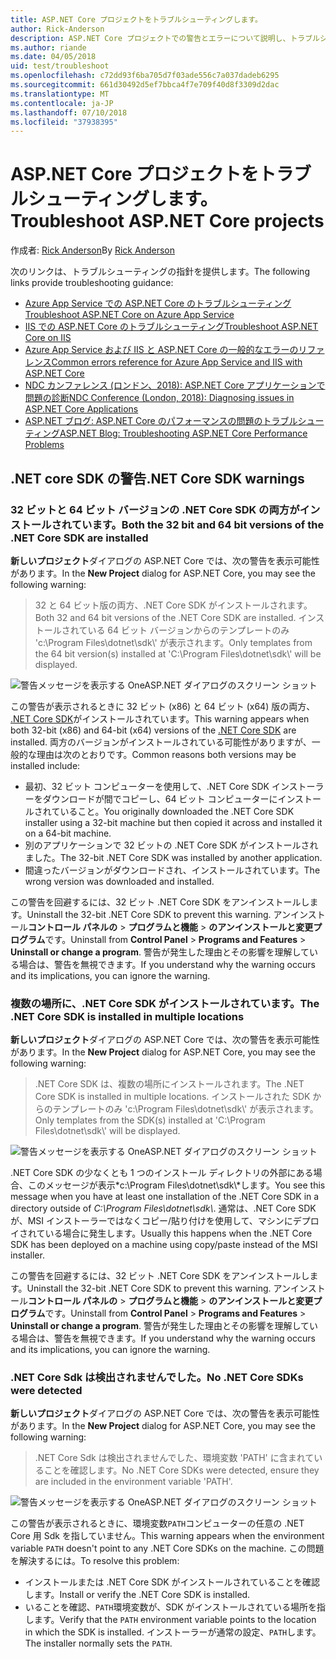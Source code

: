 ```yaml
---
title: ASP.NET Core プロジェクトをトラブルシューティングします。
author: Rick-Anderson
description: ASP.NET Core プロジェクトでの警告とエラーについて説明し、トラブルシューティングを行います。
ms.author: riande
ms.date: 04/05/2018
uid: test/troubleshoot
ms.openlocfilehash: c72dd93f6ba705d7f03ade556c7a037dadeb6295
ms.sourcegitcommit: 661d30492d5ef7bbca4f7e709f40d8f3309d2dac
ms.translationtype: MT
ms.contentlocale: ja-JP
ms.lasthandoff: 07/10/2018
ms.locfileid: "37938395"
---
```

# <a name="troubleshoot-aspnet-core-projects"></a><span data-ttu-id="d1420-103">ASP.NET Core プロジェクトをトラブルシューティングします。</span><span class="sxs-lookup"><span data-stu-id="d1420-103">Troubleshoot ASP.NET Core projects</span></span>

<span data-ttu-id="d1420-104">作成者: [Rick Anderson](https://twitter.com/RickAndMSFT)</span><span class="sxs-lookup"><span data-stu-id="d1420-104">By [Rick Anderson](https://twitter.com/RickAndMSFT)</span></span>

<span data-ttu-id="d1420-105">次のリンクは、トラブルシューティングの指針を提供します。</span><span class="sxs-lookup"><span data-stu-id="d1420-105">The following links provide troubleshooting guidance:</span></span>

* [<span data-ttu-id="d1420-106">Azure App Service での ASP.NET Core のトラブルシューティング</span><span class="sxs-lookup"><span data-stu-id="d1420-106">Troubleshoot ASP.NET Core on Azure App Service</span></span>](xref:host-and-deploy/azure-apps/troubleshoot)
* [<span data-ttu-id="d1420-107">IIS での ASP.NET Core のトラブルシューティング</span><span class="sxs-lookup"><span data-stu-id="d1420-107">Troubleshoot ASP.NET Core on IIS</span></span>](xref:host-and-deploy/iis/troubleshoot)
* [<span data-ttu-id="d1420-108">Azure App Service および IIS と ASP.NET Core の一般的なエラーのリファレンス</span><span class="sxs-lookup"><span data-stu-id="d1420-108">Common errors reference for Azure App Service and IIS with ASP.NET Core</span></span>](xref:host-and-deploy/azure-iis-errors-reference)
* [<span data-ttu-id="d1420-109">NDC カンファレンス (ロンドン、2018): ASP.NET Core アプリケーションで問題の診断</span><span class="sxs-lookup"><span data-stu-id="d1420-109">NDC Conference (London, 2018): Diagnosing issues in ASP.NET Core Applications</span></span>](https://www.youtube.com/watch?v=RYI0DHoIVaA)
* [<span data-ttu-id="d1420-110">ASP.NET ブログ: ASP.NET Core のパフォーマンスの問題のトラブルシューティング</span><span class="sxs-lookup"><span data-stu-id="d1420-110">ASP.NET Blog: Troubleshooting ASP.NET Core Performance Problems</span></span>](https://blogs.msdn.microsoft.com/webdev/2018/05/23/asp-net-core-performance-improvements/)

## <a name="net-core-sdk-warnings"></a><span data-ttu-id="d1420-111">.NET core SDK の警告</span><span class="sxs-lookup"><span data-stu-id="d1420-111">.NET Core SDK warnings</span></span>

### <a name="both-the-32-bit-and-64-bit-versions-of-the-net-core-sdk-are-installed"></a><span data-ttu-id="d1420-112">32 ビットと 64 ビット バージョンの .NET Core SDK の両方がインストールされています。</span><span class="sxs-lookup"><span data-stu-id="d1420-112">Both the 32 bit and 64 bit versions of the .NET Core SDK are installed</span></span>

<span data-ttu-id="d1420-113">**新しいプロジェクト**ダイアログの ASP.NET Core では、次の警告を表示可能性があります。</span><span class="sxs-lookup"><span data-stu-id="d1420-113">In the **New Project** dialog for ASP.NET Core, you may see the following warning:</span></span>

> <span data-ttu-id="d1420-114">32 と 64 ビット版の両方、.NET Core SDK がインストールされます。</span><span class="sxs-lookup"><span data-stu-id="d1420-114">Both 32 and 64 bit versions of the .NET Core SDK are installed.</span></span> <span data-ttu-id="d1420-115">インストールされている 64 ビット バージョンからのテンプレートのみ 'c:\\Program Files\\dotnet\\sdk\\' が表示されます。</span><span class="sxs-lookup"><span data-stu-id="d1420-115">Only templates from the 64 bit version(s) installed at 'C:\\Program Files\\dotnet\\sdk\\' will be displayed.</span></span>

![警告メッセージを表示する OneASP.NET ダイアログのスクリーン ショット](troubleshoot/_static/both32and64bit.png)

<span data-ttu-id="d1420-117">この警告が表示されるときに 32 ビット (x86) と 64 ビット (x64) 版の両方、 [.NET Core SDK](https://www.microsoft.com/net/download/all)がインストールされています。</span><span class="sxs-lookup"><span data-stu-id="d1420-117">This warning appears when both 32-bit (x86) and 64-bit (x64) versions of the [.NET Core SDK](https://www.microsoft.com/net/download/all) are installed.</span></span> <span data-ttu-id="d1420-118">両方のバージョンがインストールされている可能性がありますが、一般的な理由は次のとおりです。</span><span class="sxs-lookup"><span data-stu-id="d1420-118">Common reasons both versions may be installed include:</span></span>

* <span data-ttu-id="d1420-119">最初、32 ビット コンピューターを使用して、.NET Core SDK インストーラーをダウンロードが間でコピーし、64 ビット コンピューターにインストールされていること。</span><span class="sxs-lookup"><span data-stu-id="d1420-119">You originally downloaded the .NET Core SDK installer using a 32-bit machine but then copied it across and installed it on a 64-bit machine.</span></span>
* <span data-ttu-id="d1420-120">別のアプリケーションで 32 ビットの .NET Core SDK がインストールされました。</span><span class="sxs-lookup"><span data-stu-id="d1420-120">The 32-bit .NET Core SDK was installed by another application.</span></span>
* <span data-ttu-id="d1420-121">間違ったバージョンがダウンロードされ、インストールされています。</span><span class="sxs-lookup"><span data-stu-id="d1420-121">The wrong version was downloaded and installed.</span></span>

<span data-ttu-id="d1420-122">この警告を回避するには、32 ビット .NET Core SDK をアンインストールします。</span><span class="sxs-lookup"><span data-stu-id="d1420-122">Uninstall the 32-bit .NET Core SDK to prevent this warning.</span></span> <span data-ttu-id="d1420-123">アンインストール**コントロール パネルの** > **プログラムと機能** > **のアンインストールと変更プログラム**です。</span><span class="sxs-lookup"><span data-stu-id="d1420-123">Uninstall from **Control Panel** > **Programs and Features** > **Uninstall or change a program**.</span></span> <span data-ttu-id="d1420-124">警告が発生した理由とその影響を理解している場合は、警告を無視できます。</span><span class="sxs-lookup"><span data-stu-id="d1420-124">If you understand why the warning occurs and its implications, you can ignore the warning.</span></span>

### <a name="the-net-core-sdk-is-installed-in-multiple-locations"></a><span data-ttu-id="d1420-125">複数の場所に、.NET Core SDK がインストールされています。</span><span class="sxs-lookup"><span data-stu-id="d1420-125">The .NET Core SDK is installed in multiple locations</span></span>

<span data-ttu-id="d1420-126">**新しいプロジェクト**ダイアログの ASP.NET Core では、次の警告を表示可能性があります。</span><span class="sxs-lookup"><span data-stu-id="d1420-126">In the **New Project** dialog for ASP.NET Core, you may see the following warning:</span></span>

> <span data-ttu-id="d1420-127">.NET Core SDK は、複数の場所にインストールされます。</span><span class="sxs-lookup"><span data-stu-id="d1420-127">The .NET Core SDK is installed in multiple locations.</span></span> <span data-ttu-id="d1420-128">インストールされた SDK からのテンプレートのみ 'c:\\Program Files\\dotnet\\sdk\\' が表示されます。</span><span class="sxs-lookup"><span data-stu-id="d1420-128">Only templates from the SDK(s) installed at 'C:\\Program Files\\dotnet\\sdk\\' will be displayed.</span></span>

![警告メッセージを表示する OneASP.NET ダイアログのスクリーン ショット](troubleshoot/_static/multiplelocations.png)

<span data-ttu-id="d1420-130">.NET Core SDK の少なくとも 1 つのインストール ディレクトリの外部にある場合、このメッセージが表示*c:\\Program Files\\dotnet\\sdk\\*します。</span><span class="sxs-lookup"><span data-stu-id="d1420-130">You see this message when you have at least one installation of the .NET Core SDK in a directory outside of *C:\\Program Files\\dotnet\\sdk\\*.</span></span> <span data-ttu-id="d1420-131">通常は、.NET Core SDK が、MSI インストーラーではなくコピー/貼り付けを使用して、マシンにデプロイされている場合に発生します。</span><span class="sxs-lookup"><span data-stu-id="d1420-131">Usually this happens when the .NET Core SDK has been deployed on a machine using copy/paste instead of the MSI installer.</span></span>

<span data-ttu-id="d1420-132">この警告を回避するには、32 ビット .NET Core SDK をアンインストールします。</span><span class="sxs-lookup"><span data-stu-id="d1420-132">Uninstall the 32-bit .NET Core SDK to prevent this warning.</span></span> <span data-ttu-id="d1420-133">アンインストール**コントロール パネルの** > **プログラムと機能** > **のアンインストールと変更プログラム**です。</span><span class="sxs-lookup"><span data-stu-id="d1420-133">Uninstall from **Control Panel** > **Programs and Features** > **Uninstall or change a program**.</span></span> <span data-ttu-id="d1420-134">警告が発生した理由とその影響を理解している場合は、警告を無視できます。</span><span class="sxs-lookup"><span data-stu-id="d1420-134">If you understand why the warning occurs and its implications, you can ignore the warning.</span></span>

### <a name="no-net-core-sdks-were-detected"></a><span data-ttu-id="d1420-135">.NET Core Sdk は検出されませんでした。</span><span class="sxs-lookup"><span data-stu-id="d1420-135">No .NET Core SDKs were detected</span></span>

<span data-ttu-id="d1420-136">**新しいプロジェクト**ダイアログの ASP.NET Core では、次の警告を表示可能性があります。</span><span class="sxs-lookup"><span data-stu-id="d1420-136">In the **New Project** dialog for ASP.NET Core, you may see the following warning:</span></span>

> <span data-ttu-id="d1420-137">.NET Core Sdk は検出されませんでした、環境変数 'PATH' に含まれていることを確認します。</span><span class="sxs-lookup"><span data-stu-id="d1420-137">No .NET Core SDKs were detected, ensure they are included in the environment variable 'PATH'.</span></span>

![警告メッセージを表示する OneASP.NET ダイアログのスクリーン ショット](troubleshoot/_static/NoNetCore.png)

<span data-ttu-id="d1420-139">この警告が表示されるときに、環境変数`PATH`コンピューターの任意の .NET Core 用 Sdk を指していません。</span><span class="sxs-lookup"><span data-stu-id="d1420-139">This warning appears when the environment variable `PATH` doesn't point to any .NET Core SDKs on the machine.</span></span> <span data-ttu-id="d1420-140">この問題を解決するには。</span><span class="sxs-lookup"><span data-stu-id="d1420-140">To resolve this problem:</span></span>

* <span data-ttu-id="d1420-141">インストールまたは .NET Core SDK がインストールされていることを確認します。</span><span class="sxs-lookup"><span data-stu-id="d1420-141">Install or verify the .NET Core SDK is installed.</span></span>
* <span data-ttu-id="d1420-142">いることを確認、`PATH`環境変数が、SDK がインストールされている場所を指します。</span><span class="sxs-lookup"><span data-stu-id="d1420-142">Verify that the `PATH` environment variable points to the location in which the SDK is installed.</span></span> <span data-ttu-id="d1420-143">インストーラーが通常の設定、`PATH`します。</span><span class="sxs-lookup"><span data-stu-id="d1420-143">The installer normally sets the `PATH`.</span></span>
